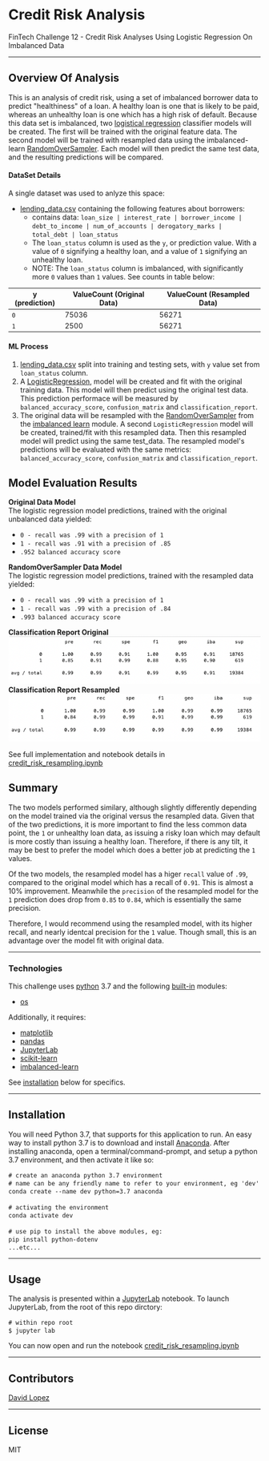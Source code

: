 # Credit Risk Analysis 
FinTech Challenge 12 - Credit Risk Analyses Using Logistic Regression On Imbalanced Data

---

## Overview Of Analysis

This is an analysis of credit risk, using a set of imbalanced borrower data to predict "healthiness" of a loan. A healthy loan is one that is likely to be paid, whereas an unhealthy loan is one which has a high risk of default. Because this data set is imbalanced, two [logistical regression]() classifier models will be created. The first will be trained with the original feature data. The second model will be trained with resampled data using the imbalanced-learn [RandomOverSampler](https://imbalanced-learn.org/stable/references/generated/imblearn.over_sampling.RandomOverSampler.html). Each model will then predict the same test data, and the resulting predictions will be compared.  

#### DataSet Details  

A single dataset was used to anlyze this space:
- [lending_data.csv](data/lending_data.csv) containing the following features about borrowers:  
    - contains data: `loan_size | interest_rate | borrower_income | debt_to_income | num_of_accounts | derogatory_marks | total_debt | loan_status`  
    - The `loan_status` column is used as the `y`, or prediction value. With a value of `0` signifying a healthy loan, and a value of `1` signifying an unhealthy loan.
    - NOTE: The `loan_status` column is imbalanced, with significantly more `0` values than `1` values. See counts in table below:  

| y (prediction) | ValueCount (Original Data) | ValueCount (Resampled Data) |
| --- | --- | --- |
| `0` | 75036 | 56271 |
| `1` | 2500 | 56271 |  


#### ML Process

1. [lending_data.csv](data/lending_data.csv) split into training and testing sets, with `y` value set from `loan_status` column.
2. A [LogisticRegression](https://scikit-learn.org/stable/modules/generated/sklearn.linear_model.LogisticRegression.html), model will be created and fit with the original training data. This model will then predict using the original test data. This prediction performace will be measured by `balanced_accuracy_score`, `confusion_matrix` and `classification_report`.
3. The original data will be resampled with the [RandomOverSampler](https://imbalanced-learn.org/stable/references/generated/imblearn.over_sampling.RandomOverSampler.html) from the [imbalanced learn](https://imbalanced-learn.org/stable/index.html) module. A second `LogisticRegression` model will be created, trained/fit with this resampled data. Then this resampled model will predict using the same test_data. The resampled model's predictions will be evaluated with the same metrics: `balanced_accuracy_score`, `confusion_matrix` and `classification_report`.  


## Model Evaluation Results  

**Original Data Model**  
The logistic regression model predictions, trained with the original unbalanced data yielded:  
- `0 - recall was .99 with a precision of 1`  
- `1 - recall was .91 with a precision of .85`  
- `.952 balanced accuracy score`


**RandomOverSampler Data Model**  
The logistic regression model predictions, trained with the resampled data yielded:  
- `0 - recall was .99 with a precision of 1`  
- `1 - recall was .99 with a precision of .84`  
- `.993 balanced accuracy score`
  

**Classification Report Original**  
![Original Data](media/classification_orig.png)  
**Classification Report Resampled**  
![Resampled](media/classification_resampled.png)  

See full implementation and notebook details in [credit_risk_resampling.ipynb](app/credit_risk_resampling.ipynb)  

## Summary   

The two models performed similary, although slightly differently depending on the model trained via the original versus the resampled data. Given that of the two predictions, it is more important to find the less common data point, the `1` or unhealthy loan data, as issuing a risky loan which may default is more costly than issuing a healthy loan. Therefore, if there is any tilt, it may be best to prefer the model which does a better job at predicting the `1` values.  

Of the two models, the resampled model has a higer `recall` value of `.99`, compared to the original model which has a recall of `0.91`. This is almost a 10% improvement. Meanwhile the `precision` of the resampled model for the `1` prediction does drop from `0.85` to `0.84`, which is essentially the same precision.  

Therefore, I would recommend using the resampled model, with its higher recall, and nearly identcal precision for the `1` value. Though small, this is an advantage over the model fit with original data.  

---

### Technologies

This challenge uses [python](https://www.python.org/) 3.7 and the following [built-in](https://docs.python.org/3/py-modindex.html) modules:
- [os](https://docs.python.org/3/library/os.html#module-os)

Additionally, it requires:
- [matplotlib](https://matplotlib.org/)
- [pandas](https://pandas.pydata.org/)
- [JupyterLab](https://jupyterlab.readthedocs.io/en/stable/)
- [scikit-learn](https://scikit-learn.org/stable/index.html)
- [imbalanced-learn](https://pypi.org/project/imbalanced-learn/)

See [installation](#installation) below for specifics.

---

## Installation

You will need Python 3.7, that supports for this application to run. An easy way to install python 3.7 is to download and install [Anaconda](https://www.anaconda.com/products/individual). After installing anaconda, open a terminal/command-prompt, and setup a python 3.7 environment, and then activate it like so:

```
# create an anaconda python 3.7 environment
# name can be any friendly name to refer to your environment, eg 'dev'
conda create --name dev python=3.7 anaconda

# activating the environment
conda activate dev

# use pip to install the above modules, eg:
pip install python-dotenv
...etc...
```


---

## Usage

The analysis is presented within a [JupyterLab](https://jupyterlab.readthedocs.io/en/stable/) notebook. To launch JupyterLab, from the root of this repo dirctory:

```
# within repo root 
$ jupyter lab
```
You can now open and run the notebook [credit_risk_resampling.ipynb](app/credit_risk_resampling.ipynb)  

---

## Contributors

[David Lopez](https://github.com/sububer)

---

## License

MIT